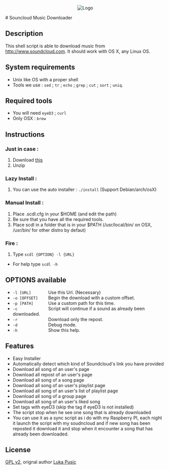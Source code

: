 <p align="center">
  <img src="http://soundcloud-dl.com/soundcloud-download-logo.png" alt="Logo"/>
</p>
# Souncloud Music Downloader

## Description

This shell script is able to download music from http://www.soundcloud.com.
It should work with OS X, any Linux OS.

## System requirements

* Unix like OS with a proper shell
* Tools we use : `sed` ; `tr` ; `echo` ; `grep` ; `cut` ; `sort` ; `uniq`.


## Required tools

* You will need `eyeD3` ; `curl`
* Only OSX : `brew`


## Instructions

### Just in case :
1. Download [this](https://github.com/lukapusic/soundcloud-dl/archive/master.zip)
2. Unzip

### Lazy Install :
1. You can use the auto installer : `./install` (Support Debian/arch/osX)

### Manual Install :
1. Place .scdl.cfg in your $HOME (and edit the path)
2. Be sure that you have all the required tools.
3. Place scdl in a folder that is in your $PATH (/usr/local/bin/ on OSX, /usr/bin/ for other distro by defaut)

### Fire :
1. Type `scdl {OPTION} -l {URL}`
* For help type `scdl -h`

## OPTIONS available
* `-l [URL]       ` Use this Url. (Necessary)
* `-o [OFFSET]    ` Begin the download with a custom offset.
* `-p [PATH]      ` Use a custom path for this time.  
* `-c             ` Script will continue if a sound as already been downloaded.
* `-r             ` Download only the repost.
* `-d             ` Debug mode.
* `-h             ` Show this help.

## Features

* Easy Installer
* Automatically detect which kind of Soundcloud's link you have provided
* Download all song of an user's page
* Download all repost of an user's page
* Download all song of a song page
* Download all song of an user's playlist page
* Download all song of an user's list of playlist page
* Download all song of a group page
* Download all song of an user's liked song
* Set tags with eyeD3 (skip the tag if eyeD3 is not installed)
* The script stop when he see one song that is already downloaded
* You can use it as a sync script as i do with my Raspberry PI, each night it launch the script with my soudncloud and if new song has been reposted it download it and stop when it encounter a song that has already been downloaded.

## License

[GPL v2](https://www.gnu.org/licenses/gpl-2.0.txt), orignal author [Luka Pusic](http://pusic.si)
